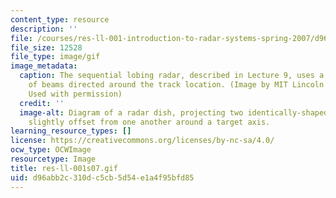 ```yaml
---
content_type: resource
description: ''
file: /courses/res-ll-001-introduction-to-radar-systems-spring-2007/d96abb2c310dc5cb5d54e1a4f95bfd85_res-ll-001s07.gif
file_size: 12528
file_type: image/gif
image_metadata:
  caption: The sequential lobing radar, described in Lecture 9, uses a time sequence
    of beams directed around the track location. (Image by MIT Lincoln Laboratory.
    Used with permission)
  credit: ''
  image-alt: Diagram of a radar dish, projecting two identically-shaped beam patterns
    slightly offset from one another around a target axis.
learning_resource_types: []
license: https://creativecommons.org/licenses/by-nc-sa/4.0/
ocw_type: OCWImage
resourcetype: Image
title: res-ll-001s07.gif
uid: d96abb2c-310d-c5cb-5d54-e1a4f95bfd85
---
```

